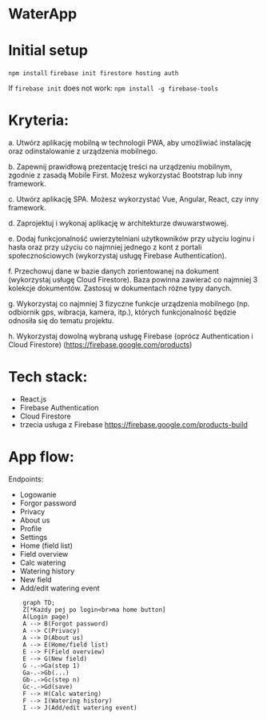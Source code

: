 # WaterApp

# Initial setup

`npm install`
`firebase init firestore hosting auth`


If `firebase init` does not work:
`npm install -g firebase-tools`

# Kryteria:

a. Utwórz aplikację mobilną w technologii PWA, aby umożliwiać instalację oraz odinstalowanie z urządzenia mobilnego.

b. Zapewnij prawidłową prezentację treści na urządzeniu mobilnym, zgodnie z zasadą Mobile First. Możesz wykorzystać Bootstrap lub inny framework.

c. Utwórz aplikację SPA. Możesz wykorzystać Vue, Angular, React, czy inny framework.

d. Zaprojektuj i wykonaj aplikację w architekturze dwuwarstwowej.

e. Dodaj funkcjonalność uwierzytelniani użytkowników przy użyciu loginu i hasła oraz przy użyciu co najmniej jednego z kont z portali społecznościowych (wykorzystaj usługę Firebase Authentication).

f. Przechowuj dane w bazie danych zorientowanej na dokument (wykorzystaj usługę Cloud Firestore). Baza powinna zawierać co najmniej 3 kolekcje dokumentów. Zastosuj w dokumentach różne typy danych.

g. Wykorzystaj co najmniej 3 fizyczne funkcje urządzenia mobilnego (np. odbiornik gps, wibracja, kamera, itp.), których funkcjonalność będzie odnosiła się do tematu projektu.

h. Wykorzystaj dowolną wybraną usługę Firebase (oprócz Authentication i Cloud Firestore) (https://firebase.google.com/products)

# Tech stack:
- React.js
- Firebase Authentication
- Cloud Firestore
- trzecia usługa z Firebase https://firebase.google.com/products-build

# App flow:

Endpoints:
* Logowanie
* Forgor password
* Privacy
* About us
* Profile
* Settings
* Home (field list)
* Field overview
* Calc watering
* Watering history
* New field
* Add/edit watering event

```mermaid
    graph TD;
    Z[*Każdy pej po login<br>ma home button]
    A(Login page)
    A --> B(Forgot password)
    A --> C(Privacy)
    A --> D(About us)
    A --> E(Home/field list)
    E --> F(Field overview)
    E --> G(New field)
    G -.->Ga(step 1)
    Ga-.->Gb(...)
    Gb-.->Gc(step n)
    Gc-.->Gd(save)
    F --> H(Calc watering)
    F --> I(Watering history)
    I --> J(Add/edit watering event)
```
